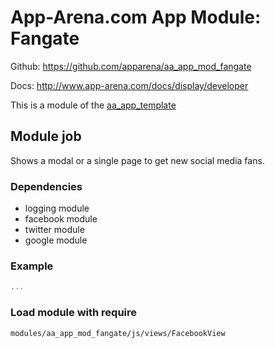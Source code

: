 # App-Arena.com App Module: Fangate
Github: https://github.com/apparena/aa_app_mod_fangate

Docs:   http://www.app-arena.com/docs/display/developer

This is a module of the [aa_app_template](https://github.com/apparena/aa_app_template)

## Module job
Shows a modal or a single page to get new social media fans.

### Dependencies
* logging module
* facebook module
* twitter module
* google module

### Example
```javascript
...
```

### Load module with require
```
modules/aa_app_mod_fangate/js/views/FacebookView
```